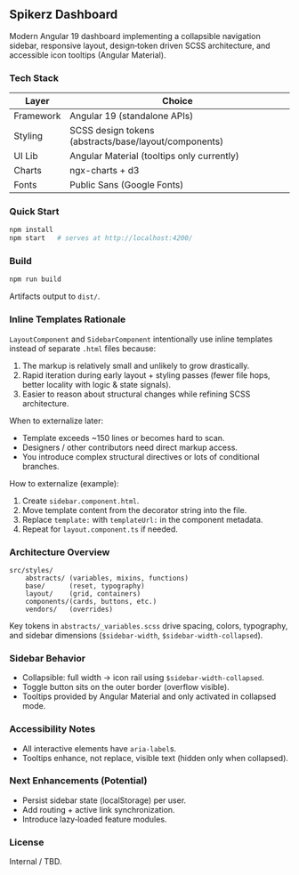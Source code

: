 ## Spikerz Dashboard

Modern Angular 19 dashboard implementing a collapsible navigation sidebar, responsive layout, design‑token driven SCSS architecture, and accessible icon tooltips (Angular Material).

### Tech Stack

| Layer     | Choice                                                |
| --------- | ----------------------------------------------------- |
| Framework | Angular 19 (standalone APIs)                          |
| Styling   | SCSS design tokens (abstracts/base/layout/components) |
| UI Lib    | Angular Material (tooltips only currently)            |
| Charts    | ngx-charts + d3                                       |
| Fonts     | Public Sans (Google Fonts)                            |

### Quick Start

```bash
npm install
npm start   # serves at http://localhost:4200/
```

### Build

```bash
npm run build
```

Artifacts output to `dist/`.

### Inline Templates Rationale

`LayoutComponent` and `SidebarComponent` intentionally use inline templates instead of separate `.html` files because:

1. The markup is relatively small and unlikely to grow drastically.
2. Rapid iteration during early layout + styling passes (fewer file hops, better locality with logic & state signals).
3. Easier to reason about structural changes while refining SCSS architecture.

When to externalize later:

- Template exceeds ~150 lines or becomes hard to scan.
- Designers / other contributors need direct markup access.
- You introduce complex structural directives or lots of conditional branches.

How to externalize (example):

1. Create `sidebar.component.html`.
2. Move template content from the decorator string into the file.
3. Replace `template:` with `templateUrl:` in the component metadata.
4. Repeat for `layout.component.ts` if needed.

### Architecture Overview

```
src/styles/
	abstracts/ (variables, mixins, functions)
	base/      (reset, typography)
	layout/    (grid, containers)
	components/(cards, buttons, etc.)
	vendors/   (overrides)
```

Key tokens in `abstracts/_variables.scss` drive spacing, colors, typography, and sidebar dimensions (`$sidebar-width`, `$sidebar-width-collapsed`).

### Sidebar Behavior

- Collapsible: full width → icon rail using `$sidebar-width-collapsed`.
- Toggle button sits on the outer border (overflow visible).
- Tooltips provided by Angular Material and only activated in collapsed mode.

### Accessibility Notes

- All interactive elements have `aria-label`s.
- Tooltips enhance, not replace, visible text (hidden only when collapsed).

### Next Enhancements (Potential)

- Persist sidebar state (localStorage) per user.
- Add routing + active link synchronization.
- Introduce lazy‑loaded feature modules.

### License

Internal / TBD.
